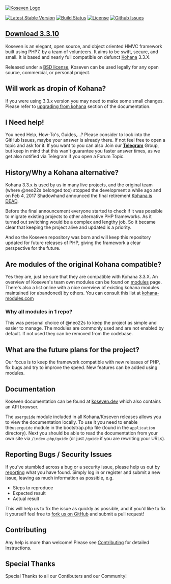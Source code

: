 [![Koseven Logo](https://i.imgur.com/2CeT8JL.png)](https://koseven.dev/)

[![Latest Stable Version](https://poser.pugx.org/koseven/koseven/v/stable)](https://packagist.org/packages/koseven/koseven)
[![Build Status](https://action-badges.now.sh/koseven/koseven?workflow=test)](https://github.com/koseven/koseven/actions)
[![License](https://poser.pugx.org/koseven/koseven/license.svg)](https://packagist.org/packages/koseven/koseven)
[![Github Issues](https://img.shields.io/github/issues/koseven/koseven.svg)](https://github.com/koseven/koseven/issues)

## [Download 3.3.10](https://github.com/koseven/koseven/releases/tag/3.3.10)


Koseven is an elegant, open source, and object oriented HMVC framework built using PHP7, by a team of volunteers. It aims to be swift, secure, and small. It is based and nearly full compatible on defunct [Kohana](http://kohanaframework.org/) 3.3.X.

Released under a [BSD license](LICENSE.md), Koseven can be used legally for any open source, commercial, or personal project.

## Will work as dropin of Kohana?

If you were using 3.3.x version you may need to make some small changes. Please refer to [upgrading from kohana](https://github.com/koseven/koseven.ga/blob/master/documentation/kohana/upgrading-from-kohana.md) section of the documentation.

## I Need help!

You need Help, How-To's, Guides,...?
Please consider to look into the GitHub Issues, maybe your answer is already there. If not feel free to open a topic and ask for it. If you want to you can also Join our **[Telegram](https://telegram.me/koseven)** Group, but keep in mind that this wan't guarantee you faster answer times, as we get also notified via Telegram if you open a Forum Topic.

## History/Why a Kohana alternative?

Kohana 3.3.x is used by us in many live projects, and the original team (where @neo22s belonged too) stopped the development a while ago and on Feb 4, 2017 Shadowhand announced the final retirement [Kohana is DEAD](http://discourse.kohanaframework.org/t/kohana-retirement-2017-07-01/1277).

Before the final announcement everyone started to check if it was possible to migrate existing projects to other alternative PHP frameworks. As it turned out switching would be a complex and lengthy job.
So it became clear that keeping the project alive and updated is a priority.

And so the Koseven repository was born and will keep this repository updated for future releases of PHP, giving the framework a clear perspective for the future.

## Are modules of the original Kohana compatible?

Yes they are, just be sure that they are compatible with Kohana 3.3.X. An overview of Koseven's team own modules can be found on [modules](https://koseven.dev/modules.html) page. There's also a list online with a nice overview of existing kohana modules maintained (or abandoned) by others. You can consult this list at [kohana-modules.com](https://kohana-modules.com)

### Why all modules in 1 repo?

This was personal choice of @neo22s to keep the project as simple and easier to manage. The modules are commonly used and are not enabled by default. If not used they can be removed from the codebase.

## What are the future plans for the project?

Our focus is to keep the framework compatible with new releases of PHP, fix bugs and try to improve the speed. New features can be added using modules.

## Documentation

Koseven documentation can be found at [koseven.dev](https://koseven.dev) which also contains an API browser.

The `userguide` module included in all Kohana/Koseven releases allows you to view the documentation locally. To use it you need to enable the`userguide` module in the bootstrap.php file (found in the `application` directory). Next you should be able to read the documentation from your own site via `/index.php/guide` (or just `/guide` if you are rewriting your URLs).

## Reporting Bugs / Security Issues
If you've stumbled across a bug or a security issue, please help us out by [reporting](https://github.com/koseven/koseven/issues/new) what you have found. Simply log in or register and submit a new issue, leaving as much information as possible, e.g.

* Steps to reproduce
* Expected result
* Actual result

This will help us to fix the issue as quickly as possible, and if you'd like to fix it yourself feel free to [fork us on GitHub](https://github.com/koseven) and submit a pull request!

## Contributing

Any help is more than welcome! Please see [Contributing](CONTRIBUTING.md) for detailed Instructions.

## Special Thanks

Special Thanks to all our Contibuters and our Community!
